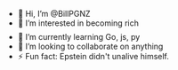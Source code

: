 - 👋 Hi, I’m @BillPGNZ
- 👀 I’m interested in becoming rich $$$$$$$$
- 🌱 I’m currently learning Go, js, py
- 💞️ I’m looking to collaborate on anything
- ⚡ Fun fact: Epstein didn't unalive himself.

<!---
BillPGNZ/BillPGNZ is a ✨ special ✨ repository because its `README.md` (this file) appears on your GitHub profile.
You can click the Preview link to take a look at your changes.
--->
